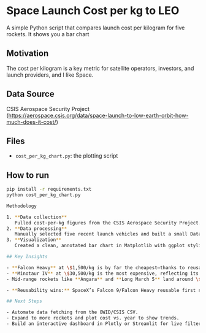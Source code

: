 # Space Launch Cost per kg to LEO

A simple Python script that compares launch cost per kilogram for five rockets.
It shows you a bar chart 

## Motivation
The cost per kilogram is a key metric for satellite operators, investors, and launch providers, and I like Space.

## Data Source
CSIS Aerospace Security Project  
(https://aerospace.csis.org/data/space-launch-to-low-earth-orbit-how-much-does-it-cost/)

## Files
- `cost_per_kg_chart.py`: the plotting script

## How to run
```bash
pip install -r requirements.txt
python cost_per_kg_chart.py

Methodology

1. **Data collection**
   Pulled cost-per-kg figures from the CSIS Aerospace Security Project.  
2. **Data processing**  
   Manually selected five recent launch vehicles and built a small DataFrame.  
3. **Visualization**  
   Created a clean, annotated bar chart in Matplotlib with ggplot styling.

## Key Insights

- **Falcon Heavy** at \$1,500/kg is by far the cheapest—thanks to reusability.  
- **Minotaur IV** at \$30,500/kg is the most expensive, reflecting its niche government role.  
- Mid‑range rockets like **Angara** and **Long March 5** land around \$4,500–7,900/kg.

- **Reusability wins:** SpaceX’s Falcon 9/Falcon Heavy reusable first stages have reduced launch costs, showing how reusability is transforming the economics of space access.  

## Next Steps

- Automate data fetching from the OWID/CSIS CSV.  
- Expand to more rockets and plot cost vs. year to show trends.  
- Build an interactive dashboard in Plotly or Streamlit for live filtering.
